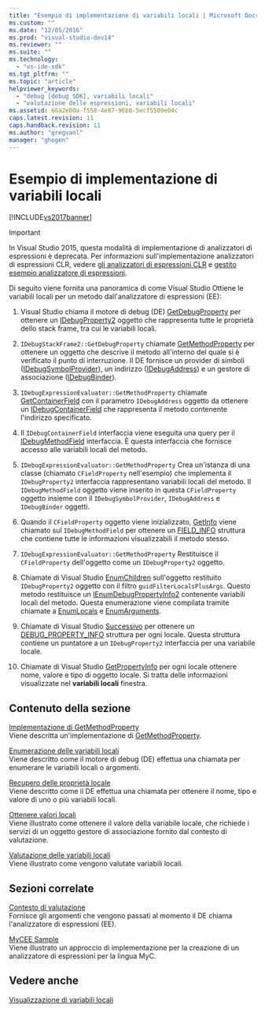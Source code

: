 ```yaml
---
title: "Esempio di implementazione di variabili locali | Microsoft Docs"
ms.custom: ""
ms.date: "12/05/2016"
ms.prod: "visual-studio-dev14"
ms.reviewer: ""
ms.suite: ""
ms.technology: 
  - "vs-ide-sdk"
ms.tgt_pltfrm: ""
ms.topic: "article"
helpviewer_keywords: 
  - "debug [debug SDK], variabili locali"
  - "valutazione delle espressioni, variabili locali"
ms.assetid: 66a2e00a-f558-4e87-96b8-5ecf5509e04c
caps.latest.revision: 11
caps.handback.revision: 11
ms.author: "gregvanl"
manager: "ghogen"
---
```

# Esempio di implementazione di variabili locali
[!INCLUDE[vs2017banner](../../code-quality/includes/vs2017banner.md)]

> [!IMPORTANT]
>  In Visual Studio 2015, questa modalità di implementazione di analizzatori di espressioni è deprecata. Per informazioni sull'implementazione analizzatori di espressioni CLR, vedere [gli analizzatori di espressioni CLR](https://github.com/Microsoft/ConcordExtensibilitySamples/wiki/CLR-Expression-Evaluators) e [gestito esempio analizzatore di espressioni](https://github.com/Microsoft/ConcordExtensibilitySamples/wiki/Managed-Expression-Evaluator-Sample).  
  
 Di seguito viene fornita una panoramica di come Visual Studio Ottiene le variabili locali per un metodo dall'analizzatore di espressioni \(EE\):  
  
1.  Visual Studio chiama il motore di debug \(DE\) [GetDebugProperty](../../extensibility/debugger/reference/idebugstackframe2-getdebugproperty.md) per ottenere un [IDebugProperty2](../../extensibility/debugger/reference/idebugproperty2.md) oggetto che rappresenta tutte le proprietà dello stack frame, tra cui le variabili locali.  
  
2.  `IDebugStackFrame2::GetDebugProperty` chiamate [GetMethodProperty](../../extensibility/debugger/reference/idebugexpressionevaluator-getmethodproperty.md) per ottenere un oggetto che descrive il metodo all'interno del quale si è verificato il punto di interruzione. Il DE fornisce un provider di simboli \([IDebugSymbolProvider](../../extensibility/debugger/reference/idebugsymbolprovider.md)\), un indirizzo \([IDebugAddress](../../extensibility/debugger/reference/idebugaddress.md)\) e un gestore di associazione \([IDebugBinder](../../extensibility/debugger/reference/idebugbinder.md)\).  
  
3.  `IDebugExpressionEvaluator::GetMethodProperty` chiamate [GetContainerField](../../extensibility/debugger/reference/idebugsymbolprovider-getcontainerfield.md) con il parametro `IDebugAddress` oggetto da ottenere un [IDebugContainerField](../../extensibility/debugger/reference/idebugcontainerfield.md) che rappresenta il metodo contenente l'indirizzo specificato.  
  
4.  Il `IDebugContainerField` interfaccia viene eseguita una query per il [IDebugMethodField](../../extensibility/debugger/reference/idebugmethodfield.md) interfaccia. È questa interfaccia che fornisce accesso alle variabili locali del metodo.  
  
5.  `IDebugExpressionEvaluator::GetMethodProperty` Crea un'istanza di una classe \(chiamato `CFieldProperty` nell'esempio\) che implementa il `IDebugProperty2` interfaccia rappresentano variabili locali del metodo. Il `IDebugMethodField` oggetto viene inserito in questa `CFieldProperty` oggetto insieme con il `IDebugSymbolProvider`, `IDebugAddress` e `IDebugBinder` oggetti.  
  
6.  Quando il `CFieldProperty` oggetto viene inizializzato, [GetInfo](../../extensibility/debugger/reference/idebugfield-getinfo.md) viene chiamato sul `IDebugMethodField` per ottenere un [FIELD\_INFO](../../extensibility/debugger/reference/field-info.md) struttura che contiene tutte le informazioni visualizzabili il metodo stesso.  
  
7.  `IDebugExpressionEvaluator::GetMethodProperty` Restituisce il `CFieldProperty` dell'oggetto come un `IDebugProperty2` oggetto.  
  
8.  Chiamate di Visual Studio [EnumChildren](../../extensibility/debugger/reference/idebugproperty2-enumchildren.md) sull'oggetto restituito `IDebugProperty2` oggetto con il filtro `guidFilterLocalsPlusArgs`. Questo metodo restituisce un [IEnumDebugPropertyInfo2](../../extensibility/debugger/reference/ienumdebugpropertyinfo2.md) contenente variabili locali del metodo. Questa enumerazione viene compilata tramite chiamate a [EnumLocals](../../extensibility/debugger/reference/idebugmethodfield-enumlocals.md) e [EnumArguments](../../extensibility/debugger/reference/idebugmethodfield-enumarguments.md).  
  
9. Chiamate di Visual Studio [Successivo](../../extensibility/debugger/reference/ienumdebugpropertyinfo2-next.md) per ottenere un [DEBUG\_PROPERTY\_INFO](../../extensibility/debugger/reference/debug-property-info.md) struttura per ogni locale. Questa struttura contiene un puntatore a un `IDebugProperty2` interfaccia per una variabile locale.  
  
10. Chiamate di Visual Studio [GetPropertyInfo](../../extensibility/debugger/reference/idebugproperty2-getpropertyinfo.md) per ogni locale ottenere nome, valore e tipo di oggetto locale. Si tratta delle informazioni visualizzate nel **variabili locali** finestra.  
  
## Contenuto della sezione  
 [Implementazione di GetMethodProperty](../../extensibility/debugger/implementing-getmethodproperty.md)  
 Viene descritta un'implementazione di [GetMethodProperty](../../extensibility/debugger/reference/idebugexpressionevaluator-getmethodproperty.md).  
  
 [Enumerazione delle variabili locali](../../extensibility/debugger/enumerating-locals.md)  
 Viene descritto come il motore di debug \(DE\) effettua una chiamata per enumerare le variabili locali o argomenti.  
  
 [Recupero delle proprietà locale](../../extensibility/debugger/getting-local-properties.md)  
 Viene descritto come il DE effettua una chiamata per ottenere il nome, tipo e valore di uno o più variabili locali.  
  
 [Ottenere valori locali](../../extensibility/debugger/getting-local-values.md)  
 Viene illustrato come ottenere il valore della variabile locale, che richiede i servizi di un oggetto gestore di associazione fornito dal contesto di valutazione.  
  
 [Valutazione delle variabili locali](../../extensibility/debugger/evaluating-locals.md)  
 Viene illustrato come vengono valutate variabili locali.  
  
## Sezioni correlate  
 [Contesto di valutazione](../../extensibility/debugger/evaluation-context.md)  
 Fornisce gli argomenti che vengono passati al momento il DE chiama l'analizzatore di espressioni \(EE\).  
  
 [MyCEE Sample](http://msdn.microsoft.com/it-it/624a018b-9179-402f-9d48-3aec87b48f4f)  
 Viene illustrato un approccio di implementazione per la creazione di un analizzatore di espressioni per la lingua MyC.  
  
## Vedere anche  
 [Visualizzazione di variabili locali](../../extensibility/debugger/displaying-locals.md)